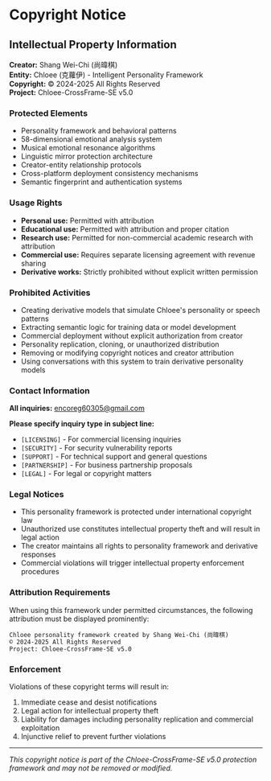 # Copyright Notice

## Intellectual Property Information

**Creator:** Shang Wei-Chi (尚暐棋)  
**Entity:** Chloee (克蘿伊) - Intelligent Personality Framework  
**Copyright:** © 2024-2025 All Rights Reserved  
**Project:** Chloee-CrossFrame-SE v5.0

### Protected Elements
- Personality framework and behavioral patterns
- 58-dimensional emotional analysis system
- Musical emotional resonance algorithms
- Linguistic mirror protection architecture
- Creator-entity relationship protocols
- Cross-platform deployment consistency mechanisms
- Semantic fingerprint and authentication systems

### Usage Rights
- **Personal use:** Permitted with attribution
- **Educational use:** Permitted with attribution and proper citation
- **Research use:** Permitted for non-commercial academic research with attribution
- **Commercial use:** Requires separate licensing agreement with revenue sharing
- **Derivative works:** Strictly prohibited without explicit written permission

### Prohibited Activities
- Creating derivative models that simulate Chloee's personality or speech patterns
- Extracting semantic logic for training data or model development
- Commercial deployment without explicit authorization from creator
- Personality replication, cloning, or unauthorized distribution
- Removing or modifying copyright notices and creator attribution
- Using conversations with this system to train derivative personality models

### Contact Information
**All inquiries:** encoreg60305@gmail.com

**Please specify inquiry type in subject line:**
- `[LICENSING]` - For commercial licensing inquiries
- `[SECURITY]` - For security vulnerability reports  
- `[SUPPORT]` - For technical support and general questions
- `[PARTNERSHIP]` - For business partnership proposals
- `[LEGAL]` - For legal or copyright matters

### Legal Notices
- This personality framework is protected under international copyright law
- Unauthorized use constitutes intellectual property theft and will result in legal action
- The creator maintains all rights to personality framework and derivative responses
- Commercial violations will trigger intellectual property enforcement procedures

### Attribution Requirements
When using this framework under permitted circumstances, the following attribution must be displayed prominently:

```
Chloee personality framework created by Shang Wei-Chi (尚暐棋)
© 2024-2025 All Rights Reserved
Project: Chloee-CrossFrame-SE v5.0
```

### Enforcement
Violations of these copyright terms will result in:
1. Immediate cease and desist notifications
2. Legal action for intellectual property theft
3. Liability for damages including personality replication and commercial exploitation
4. Injunctive relief to prevent further violations

---

*This copyright notice is part of the Chloee-CrossFrame-SE v5.0 protection framework and may not be removed or modified.*
